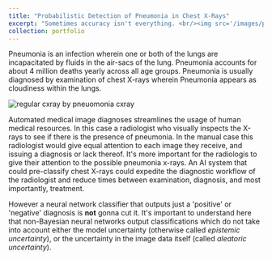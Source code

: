 ```yaml
---
title: "Probabilistic Detection of Pneumonia in Chest X-Rays"
excerpt: "Sometimes accuracy isn't everything. <br/><img src='/images/pneumonia_cxr_nn/normal_pneumonia_cxr_sidebyside.png'>"
collection: portfolio
---
```


Pneumonia is an infection wherein one or both of the lungs are incapacitated by fluids in the air-sacs of the lung. Pneumonia accounts for about 4 million deaths yearly across all age groups. Pneumonia is usually diagnosed by examination of chest X-rays wherein Pneumonia appears as cloudiness within the lungs.

![regular cxray by pneuomonia cxray]("images/pneumonia_cxr_nn/normal_pneumonia_cxr_sidebyside.png" "normal chest x-ray next to a chest x-ray exihiting pneumonia")

Automated medical image diagnoses streamlines the usage of human medical resources. In this case a radiologist who visually inspects the X-rays to see if there is the presence of pneumonia. In the manual case this radiologist would give equal attention to each image they receive, and issuing a diagnosis or lack thereof. It's more important for the radiologis to give their attention to the possible pneumonia x-rays. An AI system that could pre-classify chest X-rays could expedite the diagnostic workflow of the radiologist and reduce times between examination, diagnosis, and most importantly, treatment. 

However a neural network classifier that outputs just a 'positive' or 'negative' diagnosis is **not** gonna cut it. It's important to understand here that non-Bayesian neural networks output classifications which do not take into account either the model uncertainty (otherwise called _epistemic uncertainty_), or the uncertainty in the image data itself (called _aleatoric uncertainty_).